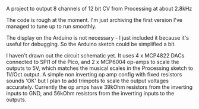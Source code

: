 A project to output 8 channels of 12 bit CV from Processing at about 2.8kHz

The code is rough at the moment. I'm just archiving the first version I've managed to tune up to run smoothly.

The display on the Arduino is not necessary - I just included it because it's useful for debugging. So the Arduino sketch could be simplified a bit.

I haven't drawn out the circuit schematic yet. It uses 4 x MCP4822 DACs connected to SPI1 of the Pico, and 2 x MCP6004 op-amps to scale the outputs to 5V, which matches the musical scales in the Processing sketch to 1V/Oct output. A simple non inverting op amp config with fixed resistors sounds 'OK' but I plan to add trimpots to scale the output voltages accurately. Currently the op amps have 39kOhm resistors from the inverting inputs to GND, and 56kOhm resistors from the inverting inputs to the outputs.
